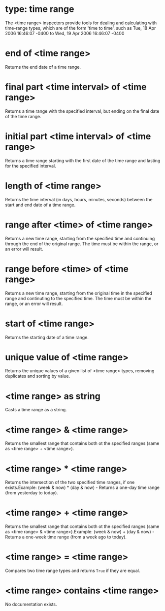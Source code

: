 # type: time range

The &lt;time range&gt; inspectors provide tools for dealing and calculating with time-range types, which are of the form &#39;time to time&#39;, such as Tue, 18 Apr 2006 16:46:07 -0400 to Wed, 19 Apr 2006 16:46:07 -0400

# end of &lt;time range&gt;

Returns the end date of a time range.

# final part &lt;time interval&gt; of &lt;time range&gt;

Returns a time range with the specified interval, but ending on the final date of the time range.

# initial part &lt;time interval&gt; of &lt;time range&gt;

Returns a time range starting with the first date of the time range and lasting for the specified interval.

# length of &lt;time range&gt;

Returns the time interval (in days, hours, minutes, seconds) between the start and end date of a time range.

# range after &lt;time&gt; of &lt;time range&gt;

Returns a new time range, starting from the specified time and continuing through the end of the original range. The time must be within the range, or an error will result.

# range before &lt;time&gt; of &lt;time range&gt;

Returns a new time range, starting from the original time in the specified range and continuting to the specified time. The time must be within the range, or an error will result.

# start of &lt;time range&gt;

Returns the starting date of a time range.

# unique value of &lt;time range&gt;

Returns the unique values of a given list of &lt;time range&gt; types, removing duplicates and sorting by value.

# &lt;time range&gt; as string

Casts a time range as a string.

# &lt;time range&gt; &amp; &lt;time range&gt;

Returns the smallest range that contains both ot the specified ranges (same as &lt;time range&gt; + &lt;time range&gt;).

# &lt;time range&gt; * &lt;time range&gt;

Returns the intersection of the two specified time ranges, if one exists.Example: (week &amp; now) * (day &amp; now) - Returns a one-day time range (from yesterday to today).

# &lt;time range&gt; + &lt;time range&gt;

Returns the smallest range that contains both ot the specified ranges (same as &lt;time range&gt; &amp; &lt;time range&gt;).Example: (week &amp; now) + (day &amp; now) - Returns a one-week time range (from a week ago to today).

# &lt;time range&gt; = &lt;time range&gt;

Compares two time range types and returns `True` if they are equal.

# &lt;time range&gt; contains &lt;time range&gt;

No documentation exists.

